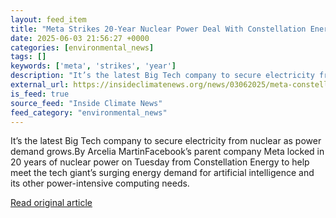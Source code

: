 ```yaml
---
layout: feed_item
title: "Meta Strikes 20-Year Nuclear Power Deal With Constellation Energy"
date: 2025-06-03 21:56:27 +0000
categories: [environmental_news]
tags: []
keywords: ['meta', 'strikes', 'year']
description: "It’s the latest Big Tech company to secure electricity from nuclear as power demand grows"
external_url: https://insideclimatenews.org/news/03062025/meta-constellation-nuclear-power-deal/
is_feed: true
source_feed: "Inside Climate News"
feed_category: "environmental_news"
---
```


It’s the latest Big Tech company to secure electricity from nuclear as power demand grows.By Arcelia MartinFacebook’s parent company Meta locked in 20 years of nuclear power on Tuesday from Constellation Energy to help meet the tech giant’s surging energy demand for artificial intelligence and its other power-intensive computing needs.&nbsp;

[Read original article](https://insideclimatenews.org/news/03062025/meta-constellation-nuclear-power-deal/)
